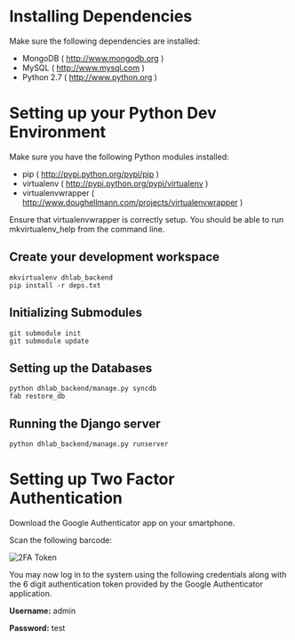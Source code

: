 # Installing Dependencies


Make sure the following dependencies are installed:

- MongoDB ( http://www.mongodb.org )
- MySQL ( http://www.mysql.com )
- Python 2.7 ( http://www.python.org )


# Setting up your Python Dev Environment


Make sure you have the following Python modules installed:

- pip ( http://pypi.python.org/pypi/pip )
- virtualenv ( http://pypi.python.org/pypi/virtualenv )
- virtualenvwrapper ( http://www.doughellmann.com/projects/virtualenvwrapper )

Ensure that virtualenvwrapper is correctly setup. You should be able to run mkvirtualenv_help from the command line.


## Create your development workspace

    mkvirtualenv dhlab_backend
    pip install -r deps.txt

## Initializing Submodules

    git submodule init
    git submodule update

## Setting up the Databases

    python dhlab_backend/manage.py syncdb
    fab restore_db

## Running the Django server

    python dhlab_backend/manage.py runserver

# Setting up Two Factor Authentication

Download the Google Authenticator app on your smartphone.

Scan the following barcode:

![2FA Token](https://chart.googleapis.com/chart?chl=otpauth%3A%2F%2Ftotp%2Fadmin%40DHLab%3Fsecret%3DNTSRUTMVFKM44XTW&chs=200x200&cht=qr&chld=M%7C0)

You may now log in to the system using the following credentials along with the
6 digit authentication token provided by the Google Authenticator application.

**Username:** admin

**Password:** test

